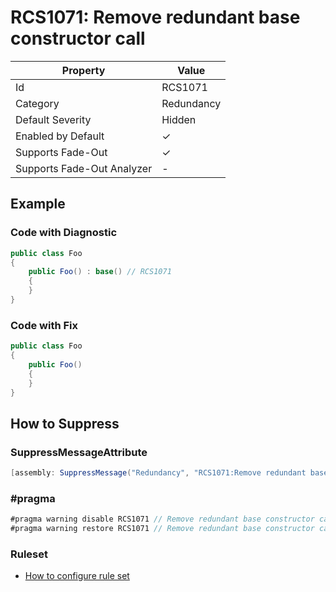 # RCS1071: Remove redundant base constructor call

| Property                    | Value      |
| --------------------------- | ---------- |
| Id                          | RCS1071    |
| Category                    | Redundancy |
| Default Severity            | Hidden     |
| Enabled by Default          | &#x2713;   |
| Supports Fade\-Out          | &#x2713;   |
| Supports Fade\-Out Analyzer | \-         |

## Example

### Code with Diagnostic

```csharp
public class Foo
{
    public Foo() : base() // RCS1071
    {
    }
}
```

### Code with Fix

```csharp
public class Foo
{
    public Foo()
    {
    }
}
```

## How to Suppress

### SuppressMessageAttribute

```csharp
[assembly: SuppressMessage("Redundancy", "RCS1071:Remove redundant base constructor call.", Justification = "<Pending>")]
```

### \#pragma

```csharp
#pragma warning disable RCS1071 // Remove redundant base constructor call.
#pragma warning restore RCS1071 // Remove redundant base constructor call.
```

### Ruleset

* [How to configure rule set](../HowToConfigureAnalyzers.md)
